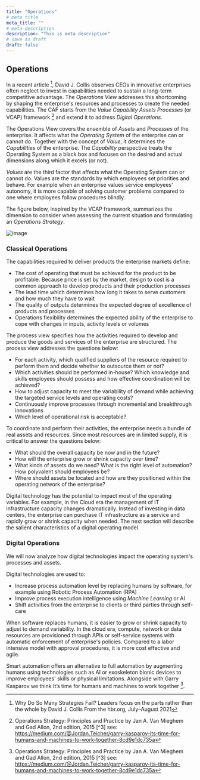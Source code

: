 ```yaml
---
title: "Operations"
# meta title
meta_title: ""
# meta description
description: "This is meta description"
# save as draft
draft: false
---
```


## Operations

In a recent article [^1], David J. Collis observes CEOs in innovative enterprises often neglect to invest in capabilities needed to sustain a long-term competitive advantage. The *Operations View* addresses this shortcoming by shaping the enterprise's resources and processes to create the needed capabilities. The CAF starts from the *Value Capability Assets Processes* (or VCAP) framework [^2] and extend it to address *Digital Operations*.

The Operations View covers the ensemble of *Assets* and *Processes* of the enterprise. It affects what the *Operating System* of the enterprise can or cannot do. Together with the concept of *Value*, it determines the *Capabilities* of the enterprise. The *Capability* perspective treats the Operating System as a black box and focuses on the desired and actual dimensions along which it excels (or not).

*Values* are the third factor that affects what the Operating System can or cannot do. Values are the standards by which employees set priorities and behave. For example when an enterprise values service employees' autonomy, it is more capable of solving customer problems compared to one where employees follow procedures blindly.

The figure below, inspired by the VCAP framework, summarizes the dimension to consider when assessing the current situation and formulating an *Operations Strategy*.

![image](./images/framework/operations.svg)

### Classical Operations

The capabilities required to deliver products the enterprise markets define:

* The cost of operating that must be achieved for the product to be profitable. Because price is set by the market, design to cost is a common approach to develop products and their production processes
* The lead time which determines how long it takes to serve customers and how much they have to wait
* The quality of outputs determines the expected degree of excellence of products and processes 
* Operations flexibility determines the expected ability of the enterprise to cope with changes in inputs, activity levels or volumes

The process view specifies how the activities required to develop and produce the goods and services of the enterprise are structured. The process view addresses the questions below:

* For each activity, which qualified suppliers of the resource required to perform them and decide whether to outsource them or not?
* Which activities should be performed in-house? Which knowledge and skills employees should possess and how effective coordination will be achieved?
* How to adjust capacity to meet the variability of demand while achieving the targeted service levels and operating costs?
* Continuously improve processes through incremental and breakthrough innovations
* Which level of operational risk is acceptable?

To coordinate and perform their activities, the enterprise needs a bundle of real assets and resources. Since most resources are in limited supply, it is critical to answer the questions below:

* What should the overall capacity be now and in the future?
* How will the enterprise grow or shrink capacity over time?
* What kinds of assets do we need? What is the right level of automation? How polyvalent should employees be?
* Where should assets be located and how are they positioned within the operating network of the enterprise?

Digital technology has the potential to impact most of the operating variables. For example, in the Cloud era the management of IT infrastructure capacity changes dramatically. Instead of investing in data centers, the enterprise can purchase IT infrastructure as a service and rapidly grow or shrink capacity when needed. The next section will describe the salient characteristics of a digital operating model.

### Digital Operations

We will now analyze how digital technologies impact the operating system's processes and assets.

Digital technologies are used to:

* Increase process automation level by replacing humans by software, for example using Robotic Process Automation (RPA)
* Improve process execution intelligence using *Machine Learning* or AI
* Shift activities from the enterprise to clients or third parties through self-care

When software replaces humans, it is easier to grow or shrink capacity to adjust to demand variability. In the cloud era, compute, network or data resources are provisioned through APIs or self-service systems with automatic enforcement of enterprise's policies. Compared to a labor intensive model with approval procedures, it is more cost effective and agile.

Smart automation offers an alternative to full automation by augmenting humans using technologies such as AI or exoskeleton bionic devices to improve employees' skills or physical limitations. Alongside with Garry Kasparov we think It’s time for humans and machines to work together [^2].

[^1]: Why Do So Many Strategies Fail? Leaders focus on the parts rather than the whole by David J. Collis From the hbr.org, July–August 2021
[^2]: Operations Strategy: Principles and Practice by Jan A. Van Mieghem and Gad Allon, 2nd edition, 2015
[^3] see: https://medium.com/@Jordan.Teicher/garry-kasparov-its-time-for-humans-and-machines-to-work-together-8cd9e1dc735a
